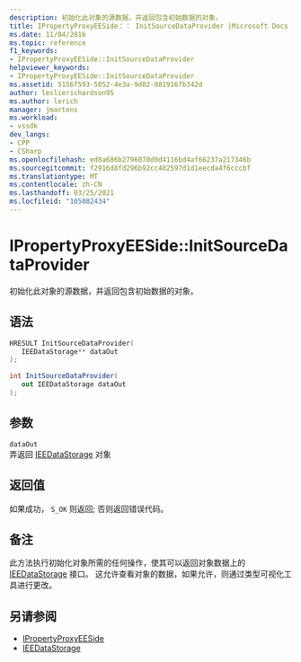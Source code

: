 ```yaml
---
description: 初始化此对象的源数据，并返回包含初始数据的对象。
title: IPropertyProxyEESide：： InitSourceDataProvider |Microsoft Docs
ms.date: 11/04/2016
ms.topic: reference
f1_keywords:
- IPropertyProxyEESide::InitSourceDataProvider
helpviewer_keywords:
- IPropertyProxyEESide::InitSourceDataProvider
ms.assetid: 5156f593-5052-4e3a-9d02-081916fb342d
author: leslierichardson95
ms.author: lerich
manager: jmartens
ms.workload:
- vssdk
dev_langs:
- CPP
- CSharp
ms.openlocfilehash: ed8a686b2796070d0d4116bd4af66237a217346b
ms.sourcegitcommit: f2916d8fd296b92cc402597d1d1eecda4f6cccbf
ms.translationtype: MT
ms.contentlocale: zh-CN
ms.lasthandoff: 03/25/2021
ms.locfileid: "105082434"
---
```

# <a name="ipropertyproxyeesideinitsourcedataprovider"></a>IPropertyProxyEESide::InitSourceDataProvider
初始化此对象的源数据，并返回包含初始数据的对象。

## <a name="syntax"></a>语法

```cpp
HRESULT InitSourceDataProvider(
   IEEDataStorage** dataOut
);
```

```csharp
int InitSourceDataProvider(
   out IEEDataStorage dataOut
);
```

## <a name="parameters"></a>参数
`dataOut`\
弄返回 [IEEDataStorage](../../../extensibility/debugger/reference/ieedatastorage.md) 对象

## <a name="return-value"></a>返回值
 如果成功， `S_OK` 则返回; 否则返回错误代码。

## <a name="remarks"></a>备注
 此方法执行初始化对象所需的任何操作，使其可以返回对象数据上的 [IEEDataStorage](../../../extensibility/debugger/reference/ieedatastorage.md) 接口。 这允许查看对象的数据，如果允许，则通过类型可视化工具进行更改。

## <a name="see-also"></a>另请参阅
- [IPropertyProxyEESide](../../../extensibility/debugger/reference/ipropertyproxyeeside.md)
- [IEEDataStorage](../../../extensibility/debugger/reference/ieedatastorage.md)
